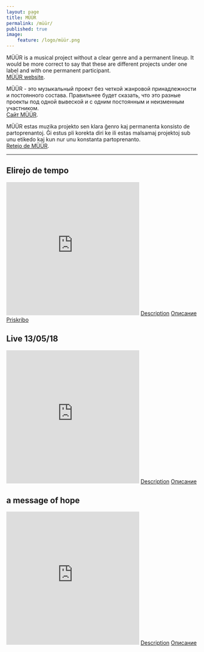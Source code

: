```yaml
---
layout: page
title: MÜÜR
permalink: /müür/
published: true
image:
    feature: /logo/müür.png
---
```

MÜÜR is a musical project without a clear genre and a permanent lineup. It would be more correct to say that these are different projects under one label and with one permanent participant.<br />
[MÜÜR website](https://muur-proj.web.app/).

MÜÜR - это музыкальный проект без четкой жанровой принадлежности и постоянного состава. Правильнее будет сказать, что это разные проекты под одной вывеской и с одним постоянным и неизменным участником.<br />
[Cайт MÜÜR](https://muur-proj.web.app/).

MÜÜR estas muzika projekto sen klara ĝenro kaj permanenta konsisto de partoprenantoj. Ĝi estus pli korekta diri ke ili estas malsamaj projektoj sub unu etikedo kaj kun nur unu konstanta partoprenanto.<br />
[Retejo de MÜÜR](https://muur-proj.web.app/).

-----
## Elirejo de tempo

<iframe style="border: 0; width: 350px; height: 350px;" src="https://bandcamp.com/EmbeddedPlayer/album=2315349011/size=large/bgcol=333333/linkcol=ffffff/minimal=true/transparent=true/" seamless><a href="https://omega9.bandcamp.com/album/elirejo-de-tempo-ordinara-eldono">Elirejo de tempo [ordinara eldono]</a></iframe>
 <a markdown="0" href="{{ site.url }}/müür/02/" class="btn">Description</a> <a markdown="0" href="{{ site.url }}/müür/02_ru/" class="btn">Описание</a> <a markdown="0" href="{{ site.url }}/müür/02_eo/" class="btn">Priskribo</a>

## Live 13​/​05​/​18

<iframe style="border: 0; width: 350px; height: 350px;" src="https://bandcamp.com/EmbeddedPlayer/album=1231617302/size=large/bgcol=333333/linkcol=ffffff/minimal=true/transparent=true/" seamless><a href="http://omega9.bandcamp.com/album/live-13-05-18">Live 13/05/18 by MÜÜR</a></iframe>
 <a markdown="0" href="{{ site.url }}/müür/01/" class="btn">Description</a> <a markdown="0" href="{{ site.url }}/müür/01_ru/" class="btn">Описание</a>

## a message of hope

<iframe style="border: 0; width: 350px; height: 350px;" src="https://bandcamp.com/EmbeddedPlayer/album=3484318043/size=large/bgcol=333333/linkcol=ffffff/minimal=true/transparent=true/" seamless><a href="http://omega9.bandcamp.com/album/a-message-of-hope">a message of hope by MÜÜR</a></iframe>
<a markdown="0" href="{{ site.url }}/müür/00/" class="btn">Description</a> <a markdown="0" href="{{ site.url }}/müür/00_ru/" class="btn">Описание</a>